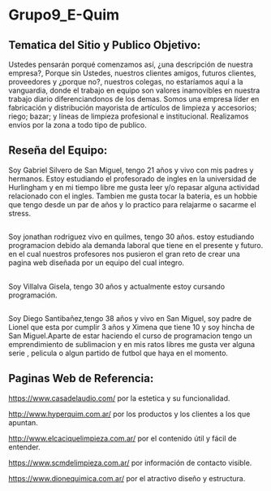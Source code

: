 # Grupo9_E-Quim

##  Tematica del Sitio y Publico Objetivo:
Ustedes pensarán porqué comenzamos así, ¿una descripción de nuestra empresa?, Porque sin Ustedes, nuestros clientes amigos, futuros clientes, proveedores y ¿porque no?, nuestros colegas, no estaríamos aquí a la vanguardia, donde el trabajo en equipo son valores inamovibles en nuestra trabajo diario diferenciandonos de los demas. Somos una empresa líder en fabricación y distribución mayorista de artículos de limpieza y accesorios; riego; bazar; y líneas de limpieza profesional e institucional. Realizamos envios por la zona a todo tipo de publico.

## Reseña del Equipo:
Soy Gabriel Silvero de San Miguel, tengo 21 años y vivo con mis padres y hermanos. Estoy estudiando el profesorado de ingles en la universidad de Hurlingham y en mi tiempo libre me gusta leer y/o repasar alguna actividad relacionado con el ingles. Tambien me gusta tocar la bateria, es un hobbie que tengo desde un par de años y lo practico para relajarme o sacarme el stress.
##
Soy jonathan rodriguez vivo en quilmes, tengo 30 años. estoy estudiando programacion debido ala demanda laboral que tiene en el presente y futuro. en el cual nuestros profesores nos pusieron el gran reto de crear una pagina web diseñada por un equipo del cual integro.  
##
Soy Villalva Gisela, tengo 30 años y actualmente estoy cursando programación.
##
Soy Diego Santibañez,tengo 38 años y vivo en San Miguel, soy padre de Lionel que esta por cumplir 3 años y Ximena que tiene 10 y soy hincha de San Miguel.Aparte de estar haciendo el curso de programacion tengo un emprendimiento de sublimacion y en mis ratos libres me gusta ver alguna serie , pelicula o algun partido de futbol que haya en el momento.
##

## Paginas Web de Referencia:
https://www.casadelaudio.com/ por la estetica y su funcionalidad.

http://www.hyperquim.com.ar/ por los productos y los clientes a los que apuntan. 

http://www.elcaciquelimpieza.com.ar/ por el contenido útil y fácil de entender.

https://www.scmdelimpieza.com.ar/ por información de contacto visible.

https://www.dionequimica.com.ar/ por el atractivo diseño y estructura.
